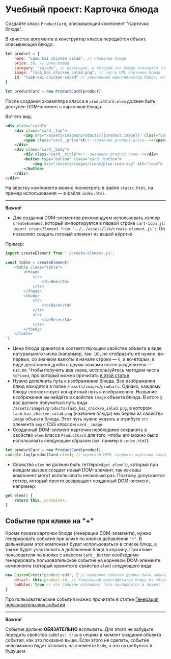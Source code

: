 # Учебный проект: Карточка блюда

Создайте класс `ProductCard`, описывающий компонент "Карточка блюда".

В качестве аргумента в конструктор класса передаётся объект, описывающий блюдо:

```js
let product = {
    name: "Laab kai chicken salad", // название блюда
    price: 10, // цена блюда
    category: "salads", // категория, к которой это блюдо относится (понадобится чуть позже)
    image: "laab_kai_chicken_salad.png", // часть URL картинки блюда
    id: "laab-kai-chicken-salad" // уникальный идентификатор блюда, который нужен для добавления данного его в корзину
}

let productCard = new ProductCard(product);
```

После создания экземпляра класса в `productCard.elem` должен быть доступен DOM-элемент с карточкой блюда.

Вот его вид:

```html
<div class="card">
    <div class="card__top">
        <img src="/assets/images/products/{{product.image}}" class="card__image" alt="product">
        <span class="card__price">€<!--значение product.price--></span>
    </div>
    <div class="card__body">
        <div class="card__title"><!--значение product.name--></div>
        <button type="button" class="card__button">
            <img src="/assets/images/icons/plus-icon.svg" alt="icon">
        </button>
    </div>
</div>
```

На вёрстку компонента можно посмотреть в файле `static.html`, на пример использования — в файле `index.html`.

***

**Важно!**

- Для создания DOM-элементов рекомендуем использовать хэлпер `createElement`, который импортируется в первой строке `cart-icon.js`: `import createElement from '../../assets/lib/create-element.js';`. Он позволяет создать готовый элемент из вашей вёрстки

Пример:

```js
import createElement from './create-element.js';

const table = createElement(`
    <table class="table">
        <thead>
            <tr>
                <th>Имя</th>
            </tr>
        </thead>
        <tbody>
            <tr>
                <td>Вася</td>
            </tr>
            <tr>
                <td>Петя</td>
            </tr>
        </tbody>
    </table>
`)
```
- Цена блюда хранится в соответствующем свойстве объекта в виде натурального числа (например, так: `10`), но отобразить её нужно, во-первых, со значком валюты в начале строки — `€`, а во-вторых, в виде десятичной дроби с двумя знаками после разделителя — `€10.00`. Чтобы получить два знака, воспользуйтесь методом числа `toFixed`, про который можно прочитать [в этой статье](https://learn.javascript.ru/number#okruglenie).
- Нужно дополнить путь к изображению блюда. Все изображения блюд находятся в папке `/assets/images/products`. Однако, каждому блюду соответствует конкретный путь к изображению. Название изображения вы найдёте в свойстве `image` объекта блюда. В итоге у вас должен получиться путь вида `/assets/images/products/laab_kai_chicken_salad.png`, в котором `laab_kai_chicken_salad.png` (название блюда) мы берём из свойства `image` объекта блюда. Этот путь нужно указать в атрибуте `src` элемента `img` с CSS классом `card__image`.
- Созданный DOM-элемент карточки необходимо сохранить в свойство `elem` класса `ProductCard` для того, чтобы его можно было использовать следующим образом (см. пример в `index.html`):

```js
let productCard = new ProductCard(product); 
console.log(productCard.elem); // корневой HTML элемента карточки товара
```

- Свойство `elem` не должно быть геттером(`get elem()`), который при каждом вызове создает новый DOM-элемент, так как ваш компонент могут использовать несколько раз. Поэтому допускается геттер, который просто возвращает созданный DOM-элемент, например:
```js
get elem() {
    return this._container;
}
```

## Событие при клике на "+"

Кроме показа карточки блюда (генерации DOM-элемента), нужно генерировать событие при клике по кнопке добавления `"+"`.
В дальнейшем этот компонент будет использоваться в списке блюд, а также будет участвовать в добавлении блюд в корзину.
При клике пользователя по кнопке с классом `card__button` необходимо генерировать пользовательское событие на корневом DOM-элементе компонента (который хранится в свойстве `elem`) следующего вида: 

```js
new CustomEvent("product-add", { // название события должно быть именно "product-add"
    detail: this.product.id, // Уникальный идентификатор блюда из объекта
    bubbles: true // это событие всплывает (это понадобится в позже)
}
```
Про пользовательские события можно прочитать в статье [Генерация пользовательских событий](https://learn.javascript.ru/dispatch-events).
***
__Важно!__

Событие должно **ОБЯЗАТЕЛЬНО** всплывать. 
Для этого не забудьте передать свойство `bubbles: true` в опциях в момент создания объекта события, как это показано выше. 
Если этого не сделать, событие невозможно будет отловить на элементе `body`, а это потребуется в будущем.
